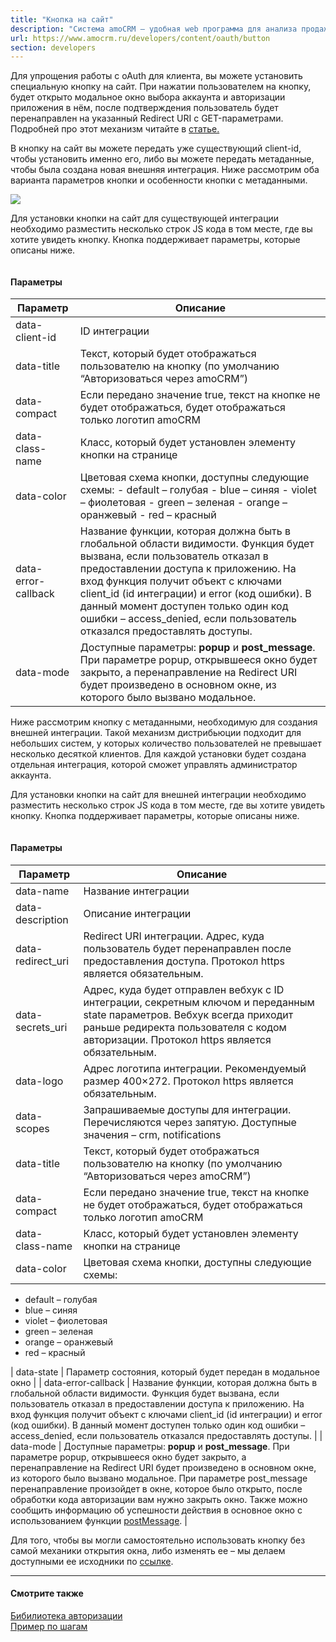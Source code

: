 ```yaml
---
title: "Кнопка на сайт"
description: "Система amoCRM – удобная web программа для анализа продаж, доступная в режиме online из любой точки мира! Подробности узнавайте по указанным на сайте телефонам в Москве."
url: https://www.amocrm.ru/developers/content/oauth/button
section: developers
---
```


Для упрощения работы с oAuth для клиента, вы можете установить специальную кнопку на сайт. При нажатии пользователем на кнопку, будет открыто модальное окно выбора аккаунта и авторизации приложения в нём, после подтверждения пользователь будет перенаправлен на указанный Redirect URI с GET-параметрами. Подробней про этот механизм читайте в [статье.](https://www.amocrm.ru/developers/content/oauth/step-by-step#get_auth_code)

В кнопку на сайт вы можете передать уже существующий client-id, чтобы установить именно его, либо вы можете передать метаданные, чтобы была создана новая внешняя интеграция. Ниже рассмотрим оба варианта параметров кнопки и особенности кнопки с метаданными.

![](https://www.amocrm.ru/static/assets/developers/files/oauth/button.png)

Для установки кнопки на сайт для существующей интеграции необходимо разместить несколько строк JS кода в том месте, где вы хотите увидеть кнопку. Кнопка поддерживает параметры, которые описаны ниже.

```

```

#### Параметры

| Параметр | Описание |
| --- | --- |
| data-client-id | ID интеграции |
| data-title | Текст, который будет отображаться пользователю на кнопку (по умолчанию “Авторизоваться через amoCRM”) |
| data-compact | Если передано значение true, текст на кнопке не будет отображаться, будет отображаться только логотип amoCRM |
| data-class-name | Класс, который будет установлен элементу кнопки на странице |
| data-color | Цветовая схема кнопки, доступны следующие схемы:  - default – голубая - blue – синяя - violet – фиолетовая - green – зеленая - orange – оранжевый - red – красный || data-state | Параметр состояния, который будет передан в модальное окно |
| data-error-callback | Название функции, которая должна быть в глобальной области видимости. Функция будет вызвана, если пользователь отказал в предоставлении доступа к приложению. На вход функция получит объект с ключами client\_id (id интеграции) и error (код ошибки). В данный момент доступен только один код ошибки – access\_denied, если пользователь отказался предоставлять доступы. |
| data-mode | Доступные параметры: **popup** и **post\_message**. При параметре popup, открывшееся окно будет закрыто, а перенаправление на Redirect URI будет произведено в основном окне, из которого было вызвано модальное. |

Ниже рассмотрим кнопку с метаданными, необходимую для создания внешней интеграции. Такой механизм дистрибьюции подходит для небольших систем, у которых количество пользователей не превышает несколько десяткой клиентов. Для каждой установки будет создана отдельная интеграция, которой сможет управлять администратор аккаунта.

Для установки кнопки на сайт для внешней интеграции необходимо разместить несколько строк JS кода в том месте, где вы хотите увидеть кнопку. Кнопка поддерживает параметры, которые описаны ниже.

```

```

#### Параметры

| Параметр | Описание |
| --- | --- |
| data-name | Название интеграции |
| data-description | Описание интеграции |
| data-redirect\_uri | Redirect URI интеграции. Адрес, куда пользователь будет перенаправлен после предоставления доступа. Протокол https является обязательным. |
| data-secrets\_uri | Адрес, куда будет отправлен вебхук с ID интеграции, секретным ключом и переданным state параметров. Вебхук всегда приходит раньше редиректа пользователя с кодом авторизации. Протокол https является обязательным. |
| data-logo | Адрес логотипа интеграции. Рекомендуемый размер 400×272. Протокол https является обязательным. |
| data-scopes | Запрашиваемые доступы для интеграции. Перечисляются через запятую. Доступные значения – crm, notifications |
| data-title | Текст, который будет отображаться пользователю на кнопку (по умолчанию “Авторизоваться через amoCRM”) |
| data-compact | Если передано значение true, текст на кнопке не будет отображаться, будет отображаться только логотип amoCRM |
| data-class-name | Класс, который будет установлен элементу кнопки на странице |
| data-color | Цветовая схема кнопки, доступны следующие схемы: |

- default – голубая
- blue – синяя
- violet – фиолетовая
- green – зеленая
- orange – оранжевый
- red – красный

| data-state | Параметр состояния, который будет передан в модальное окно |
| data-error-callback | Название функции, которая должна быть в глобальной области видимости. Функция будет вызвана, если пользователь отказал в предоставлении доступа к приложению. На вход функция получит объект с ключами client\_id (id интеграции) и error (код ошибки). В данный момент доступен только один код ошибки – access\_denied, если пользователь отказался предоставлять доступы. |
| data-mode | Доступные параметры: **popup** и **post\_message**. При параметре popup, открывшееся окно будет закрыто, а перенаправление на Redirect URI будет произведено в основном окне, из которого было вызвано модальное. При параметре post\_message перенаправление произойдет в окне, которое было открыто, после обработки кода авторизации вам нужно закрыть окно. Также можно сообщить информацию об успешности действия в основное окно с использованием функции [postMessage](https://developer.mozilla.org/ru/docs/Web/API/Window/postMessage). |

Для того, чтобы вы могли самостоятельно использовать кнопку без самой механики открытия окна, либо изменять ее – мы делаем доступными ее исходники по [ссылке](https://www.amocrm.ru/auth/button.js?2).

---

#### Смотрите также

[Бибилиотека авторизации](https://www.amocrm.ru/developers/content/oauth/lib)  
[Пример по шагам](https://www.amocrm.ru/developers/content/oauth/step-by-step)